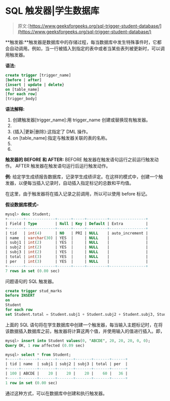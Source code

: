 # SQL 触发器|学生数据库

> 原文:[https://www.geeksforgeeks.org/sql-trigger-student-database/](https://www.geeksforgeeks.org/sql-trigger-student-database/)

**触发器:**触发器是数据库中的存储过程，每当数据库中发生特殊事件时，它都会自动调用。例如，当一行被插入到指定的表中或者当某些表列被更新时，可以调用触发器。

**语法:**

```sql
create trigger [trigger_name] 
[before | after]  
{insert | update | delete}  
on [table_name]  
[for each row]  
[trigger_body] 
```

**语法解释:**

1.  创建触发器[trigger_name]:用 trigger_name 创建或替换现有触发器。
2.  [前|后]:指定触发器将在何时执行。
3.  {插入|更新|删除}:这指定了 DML 操作。
4.  on [table_name]:指定与触发器关联的表的名称。
5.  [针对每一行]:这指定了行级触发器，即触发器将针对受影响的每一行执行。
6.  [trigger_body]:这提供了触发触发器时要执行的操作

**触发器的 BEFORE 和 AFTER:**
BEFORE 触发器在触发语句运行之前运行触发动作。
AFTER 触发器在触发语句运行后运行触发动作。

**例:**
给定学生成绩报告数据库，记录学生成绩评定。在这样的模式中，创建一个触发器，以便每当插入记录时，自动插入指定标记的总数和平均值。

在这里，由于触发器将在插入记录之前调用，所以可以使用 before 标记。

**假设数据库模式–**

```sql
mysql> desc Student; 
+-------+-------------+------+-----+---------+----------------+ 
| Field | Type        | Null | Key | Default | Extra          | 
+-------+-------------+------+-----+---------+----------------+ 
| tid   | int(4)      | NO   | PRI | NULL    | auto_increment | 
| name  | varchar(30) | YES  |     | NULL    |                | 
| subj1 | int(2)      | YES  |     | NULL    |                | 
| subj2 | int(2)      | YES  |     | NULL    |                | 
| subj3 | int(2)      | YES  |     | NULL    |                | 
| total | int(3)      | YES  |     | NULL    |                | 
| per   | int(3)      | YES  |     | NULL    |                |
+-------+-------------+------+-----+---------+----------------+ 
7 rows in set (0.00 sec)
```

问题语句的 SQL 触发器。

```sql
create trigger stud_marks 
before INSERT 
on 
Student 
for each row 
set Student.total = Student.subj1 + Student.subj2 + Student.subj3, Student.per = Student.total * 60 / 100;
```

上面的 SQL 语句将在学生数据库中创建一个触发器，每当输入主题标记时，在将该数据插入数据库之前，触发器将计算这两个值，并使用输入的值进行插入。即，

```sql
mysql> insert into Student values(0, "ABCDE", 20, 20, 20, 0, 0); 
Query OK, 1 row affected (0.09 sec) 

mysql> select * from Student; 
+-----+-------+-------+-------+-------+-------+------+ 
| tid | name  | subj1 | subj2 | subj3 | total | per  | 
+-----+-------+-------+-------+-------+-------+------+ 
| 100 | ABCDE |    20 |    20 |    20 |    60 |   36 | 
+-----+-------+-------+-------+-------+-------+------+ 
1 row in set (0.00 sec)
```

通过这种方式，可以在数据库中创建和执行触发器。